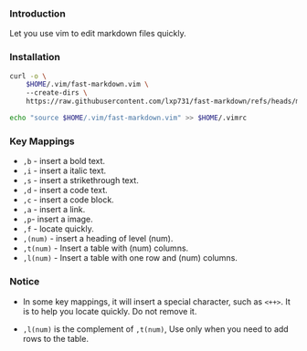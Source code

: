 ### Introduction

Let you use vim to edit markdown files quickly.

### Installation

```bash
curl -o \ 
    $HOME/.vim/fast-markdown.vim \ 
    --create-dirs \ 
    https://raw.githubusercontent.com/lxp731/fast-markdown/refs/heads/main/fast-markdown.vim
```

```bash
echo "source $HOME/.vim/fast-markdown.vim" >> $HOME/.vimrc
```

### Key Mappings

- `,b` - insert a bold text.
- `,i` - insert a italic text.
- `,s` - insert a strikethrough text.
- `,d` - insert a code text.
- `,c` - insert a code block.
- `,a` - insert a link.
- `,p`- insert a image.
- `,f` - locate quickly.
- `,(num)` - insert a heading of level (num).
- `,t(num)` - Insert a table with (num) columns.
- `,l(num)` - Insert a table with one row and (num) columns.

### Notice

- In some key mappings, it will insert a special character, such as `<++>`. It is to help you locate quickly. Do not remove it.

- `,l(num)` is the complement of `,t(num)`, Use only when you need to add rows to the table.